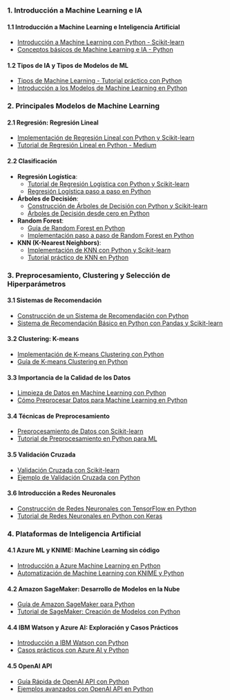 ### **1. Introducción a Machine Learning e IA**
#### **1.1 Introducción a Machine Learning e Inteligencia Artificial**
- [Introducción a Machine Learning con Python - Scikit-learn](https://scikit-learn.org/stable/tutorial/basic/tutorial.html)
- [Conceptos básicos de Machine Learning e IA - Python](https://www.tensorflow.org/resources/learn-ml?hl=es)

#### **1.2 Tipos de IA y Tipos de Modelos de ML**
- [Tipos de Machine Learning - Tutorial práctico con Python](https://machinelearningmastery.com/types-of-learning-in-machine-learning/)
- [Introducción a los Modelos de Machine Learning en Python](https://realpython.com/python-machine-learning-intro/)

### **2. Principales Modelos de Machine Learning**
#### **2.1 Regresión: Regresión Lineal**
- [Implementación de Regresión Lineal con Python y Scikit-learn](https://scikit-learn.org/stable/auto_examples/linear_model/plot_ols.html)
- [Tutorial de Regresión Lineal en Python - Medium](https://towardsdatascience.com/linear-regression-in-python-9a1f5f000606)

#### **2.2 Clasificación**
- **Regresión Logística**:
  - [Tutorial de Regresión Logística con Python y Scikit-learn](https://scikit-learn.org/stable/auto_examples/linear_model/plot_logistic.html)
  - [Regresión Logística paso a paso en Python](https://towardsdatascience.com/logistic-regression-in-python-9daf6e6743bb)
- **Árboles de Decisión**:
  - [Construcción de Árboles de Decisión con Python y Scikit-learn](https://scikit-learn.org/stable/modules/tree.html#tree)
  - [Árboles de Decisión desde cero en Python](https://towardsdatascience.com/decision-trees-in-machine-learning-from-scratch-with-python-4940337ef3b3)
- **Random Forest**:
  - [Guía de Random Forest en Python](https://scikit-learn.org/stable/modules/ensemble.html#random-forests)
  - [Implementación paso a paso de Random Forest en Python](https://towardsdatascience.com/random-forest-in-python-24d0893d51c0)
- **KNN (K-Nearest Neighbors)**:
  - [Implementación de KNN con Python y Scikit-learn](https://scikit-learn.org/stable/modules/generated/sklearn.neighbors.KNeighborsClassifier.html)
  - [Tutorial práctico de KNN en Python](https://towardsdatascience.com/knn-using-scikit-learn-c6bed765be75)

### **3. Preprocesamiento, Clustering y Selección de Hiperparámetros**
#### **3.1 Sistemas de Recomendación**
- [Construcción de un Sistema de Recomendación con Python](https://towardsdatascience.com/how-to-build-a-recommendation-system-in-python-101d0cd8a92c)
- [Sistema de Recomendación Básico en Python con Pandas y Scikit-learn](https://realpython.com/build-recommendation-engine-collaborative-filtering/)

#### **3.2 Clustering: K-means**
- [Implementación de K-means Clustering con Python](https://scikit-learn.org/stable/auto_examples/cluster/plot_kmeans_digits.html)
- [Guía de K-means Clustering en Python](https://towardsdatascience.com/k-means-clustering-algorithm-applications-evaluation-methods-and-drawbacks-aa03e644b48a)

#### **3.3 Importancia de la Calidad de los Datos**
- [Limpieza de Datos en Machine Learning con Python](https://www.datacamp.com/community/tutorials/data-cleaning-python)
- [Cómo Preprocesar Datos para Machine Learning en Python](https://towardsdatascience.com/the-art-of-data-preprocessing-in-python-fcb97a7f245c)

#### **3.4 Técnicas de Preprocesamiento**
- [Preprocesamiento de Datos con Scikit-learn](https://scikit-learn.org/stable/modules/preprocessing.html)
- [Tutorial de Preprocesamiento en Python para ML](https://towardsdatascience.com/data-preprocessing-in-python-2485e6eae390)

#### **3.5 Validación Cruzada**
- [Validación Cruzada con Scikit-learn](https://scikit-learn.org/stable/modules/cross_validation.html)
- [Ejemplo de Validación Cruzada con Python](https://towardsdatascience.com/cross-validation-in-machine-learning-72924a69872f)

#### **3.6 Introducción a Redes Neuronales**
- [Construcción de Redes Neuronales con TensorFlow en Python](https://www.tensorflow.org/tutorials/quickstart/beginner?hl=es)
- [Tutorial de Redes Neuronales en Python con Keras](https://realpython.com/python-deep-learning/)

### **4. Plataformas de Inteligencia Artificial**
#### **4.1 Azure ML y KNIME: Machine Learning sin código**
- [Introducción a Azure Machine Learning en Python](https://learn.microsoft.com/es-es/azure/machine-learning/tutorial-1st-experiment-sdk-setup)
- [Automatización de Machine Learning con KNIME y Python](https://www.knime.com/blog/automl-with-python-in-knime)

#### **4.2 Amazon SageMaker: Desarrollo de Modelos en la Nube**
- [Guía de Amazon SageMaker para Python](https://aws.amazon.com/sagemaker/resources/)
- [Tutorial de SageMaker: Creación de Modelos con Python](https://github.com/awslabs/amazon-sagemaker-examples)

#### **4.4 IBM Watson y Azure AI: Exploración y Casos Prácticos**
- [Introducción a IBM Watson con Python](https://cloud.ibm.com/docs/speech-to-text?topic=speech-to-text-gettingStarted-python)
- [Casos prácticos con Azure AI y Python](https://learn.microsoft.com/en-us/samples/azure/azure-ai-samples/)

#### **4.5 OpenAI API**
- [Guía Rápida de OpenAI API con Python](https://platform.openai.com/docs/quickstart)
- [Ejemplos avanzados con OpenAI API en Python](https://github.com/openai/openai-python)
